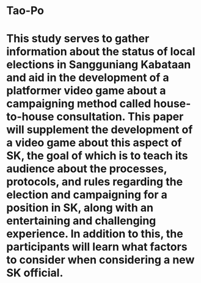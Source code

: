 # Tao-Po
 
# This study serves to gather information about the status of local elections in Sangguniang Kabataan and aid in the development of a platformer video game about a campaigning method called house-to-house consultation. This paper will supplement the development of a video game about this aspect of SK, the goal of which is to teach its audience about the processes, protocols, and rules regarding the election and campaigning for a position in SK, along with an entertaining and challenging experience. In addition to this, the participants will learn what factors to consider when considering a new SK official. 
